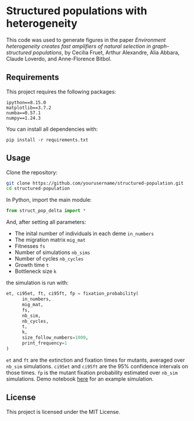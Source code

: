 # Structured populations with heterogeneity
This code was used to generate figures in the paper _Environment heterogeneity creates fast amplifiers of natural selection in graph-structured populations_, by Cecilia Fruet, Arthur Alexandre, Alia Abbara, Claude Loverdo, and Anne-Florence Bitbol.

## Requirements

This project requires the following packages:

```
ipython==8.15.0
matplotlib==3.7.2
numba==0.57.1
numpy==1.24.3
```

You can install all dependencies with:
```
pip install -r requirements.txt
```

## Usage
Clone the repository:
```bash
git clone https://github.com/yourusername/structured-population.git
cd structured-population
```

In Python, import the main module:
```python
from struct_pop_delta import *
```

And, after setting all parameters: 
- The inital number of individuals in each deme `in_numbers`
- The migration matrix `mig_mat`
- Fitnesses `fs`
- Number of simulations `nb_sims`
- Number of cycles `nb_cycles`
- Growth time `t`
- Bottleneck size `k`

the simulation is run with:
```python
et, ci95et, ft, ci95ft, fp = fixation_probability(
      in_numbers,
      mig_mat,
      fs,
      nb_sim,
      nb_cycles,
      t,
      k,
      size_follow_numbers=1000,
      print_frequency=1
)
```

`et` and `ft` are the extinction and fixation times for mutants, averaged over `nb_sim` simulations. `ci95et` and `ci95ft` are the 95% confidence intervals on those times.
`fp` is the mutant fixation probability estimated over `nb_sim` simulations. Demo notebook [here](Example_simulation.ipynb) for an example simulation.

## License

This project is licensed under the MIT License.

